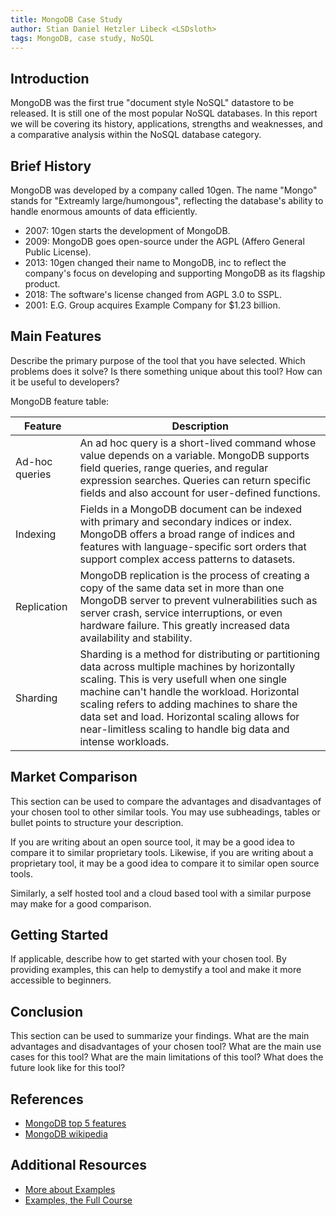 ```yaml
---
title: MongoDB Case Study
author: Stian Daniel Hetzler Libeck <LSDsloth>
tags: MongoDB, case study, NoSQL
---
```


## Introduction

MongoDB was the first true "document style NoSQL" datastore to be released. It is still one of the most popular NoSQL databases. In this report we will be covering its history, applications, strengths and weaknesses, and a comparative analysis within the NoSQL database category.

## Brief History

MongoDB was developed by a company called 10gen. The name "Mongo" stands for "Extreamly large/humongous", reflecting the database's ability to handle enormous amounts of data efficiently. 
- 2007: 10gen starts the development of MongoDB.
- 2009: MongoDB goes open-source under the AGPL (Affero General Public License).
- 2013: 10gen changed their name to MongoDB, inc to reflect the company's focus on developing and supporting MongoDB as its flagship product.
- 2018: The software's license changed from AGPL 3.0 to SSPL.
- 2001: E.G. Group acquires Example Company for $1.23 billion.

## Main Features

Describe the primary purpose of the tool that you have selected. Which problems does it solve? Is there something unique about this tool? How can it be useful to developers?

MongoDB feature table:

| Feature | Description |
| --- | --- |
| Ad-hoc queries | An ad hoc query is a short-lived command whose value depends on a variable. MongoDB supports field queries, range queries, and regular expression searches. Queries can return specific fields and also account for user-defined functions.  |
| Indexing | Fields in a MongoDB document can be indexed with primary and secondary indices or index. MongoDB offers a broad range of indices and features with language-specific sort orders that support complex access patterns to datasets. |
| Replication | MongoDB replication is the process of creating a copy of the same data set in more than one MongoDB server to prevent vulnerabilities such as server crash, service interruptions, or even hardware failure. This greatly increased data availability and stability. |
| Sharding | Sharding is a method for distributing or partitioning data across multiple machines by horizontally scaling. This is very usefull when one single machine can't handle the workload. Horizontal scaling refers to adding machines to share the data set and load. Horizontal scaling allows for near-limitless scaling to handle big data and intense workloads. |

## Market Comparison

This section can be used to compare the advantages and disadvantages of your chosen tool to other similar tools. You may use subheadings, tables or bullet points to structure your description.

If you are writing about an open source tool, it may be a good idea to compare it to similar proprietary tools. Likewise, if you are writing about a proprietary tool, it may be a good idea to compare it to similar open source tools.

Similarly, a self hosted tool and a cloud based tool with a similar purpose may make for a good comparison.

## Getting Started

If applicable, describe how to get started with your chosen tool. By providing examples, this can help to demystify a tool and make it more accessible to beginners.

## Conclusion

This section can be used to summarize your findings. What are the main advantages and disadvantages of your chosen tool? What are the main use cases for this tool? What are the main limitations of this tool? What does the future look like for this tool?

## References

- [MongoDB top 5 features](https://www.mongodb.com/what-is-mongodb/features)
- [MongoDB wikipedia]([https://www.mongodb.com/what-is-mongodb/features](https://en.wikipedia.org/wiki/MongoDB#:~:text=History,-See%20also%3A%20MongoDB&text=The%20US%20software%20company%2010gen,its%20name%20to%20MongoDB%20Inc.)https://en.wikipedia.org/wiki/MongoDB#:~:text=History,-See%20also%3A%20MongoDB&text=The%20US%20software%20company%2010gen,its%20name%20to%20MongoDB%20Inc.)
## Additional Resources

- [More about Examples](https://example.com)
- [Examples, the Full Course](https://youtu.be/dQw4w9WgXcQ)
